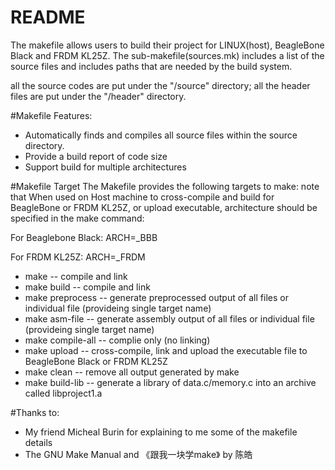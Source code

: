 README
========================

The makefile allows users to build their project for
LINUX(host), BeagleBone Black and FRDM KL25Z. The sub-makefile(sources.mk) includes a list of the source files and includes paths that are needed by the build system.

all the source codes are put under the "/source" directory;
all the header files are put under the "/header" directory.

#Makefile Features:
* Automatically finds and compiles all source files within the source directory.
* Provide a build report of code size
* Support build for multiple architectures

#Makefile Target
The Makefile provides the following targets to make:
note that When used on Host machine to cross-compile and build for BeagleBone or FRDM KL25Z, or upload executable, architecture should be specified in the make command:

For Beaglebone Black: ARCH=_BBB

For FRDM KL25Z: ARCH=_FRDM


* make                    -- compile and link
* make build              -- compile and link
* make preprocess         -- generate preprocessed output of all files or individual file (provideing single target name)
* make asm-file           -- generate assembly output of all files or individual file (provideing single target name)
* make compile-all        -- complie only (no linking)
* make upload <ARCH>      -- cross-compile, link and upload the executable file to BeagleBone Black or FRDM KL25Z
* make clean              -- remove all output generated by make
* make build-lib          -- generate a library of data.c/memory.c into an archive called libproject1.a

#Thanks to:
* My friend Micheal Burin for explaining to me some of the makefile details
* The GNU Make Manual and 《跟我一块学make》 by 陈皓
